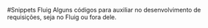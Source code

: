 #Snippets Fluig
Alguns códigos para auxiliar no desenvolvimento de requisições, seja no Fluig ou fora dele.